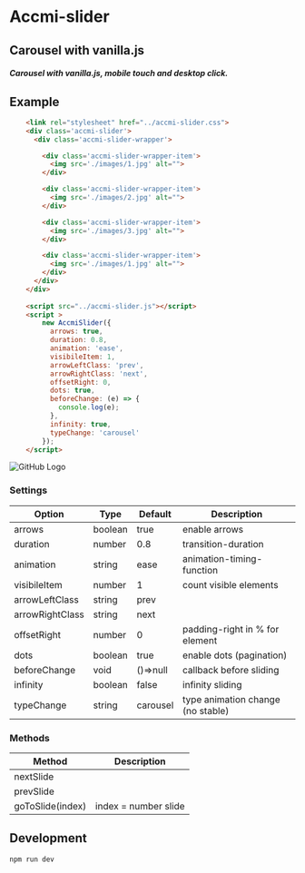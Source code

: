 # Accmi-slider

## Carousel with vanilla.js

##### Carousel with vanilla.js, mobile touch and desktop click.

## Example
```html
    <link rel="stylesheet" href="../accmi-slider.css">
    <div class='accmi-slider'>
      <div class='accmi-slider-wrapper'>

        <div class='accmi-slider-wrapper-item'>
          <img src='./images/1.jpg' alt="">
        </div>

        <div class='accmi-slider-wrapper-item'>
          <img src='./images/2.jpg' alt="">
        </div>

        <div class='accmi-slider-wrapper-item'>
          <img src='./images/3.jpg' alt="">
        </div>

        <div class='accmi-slider-wrapper-item'>
          <img src='./images/1.jpg' alt="">
        </div>
      </div>
    </div>
    
    <script src="../accmi-slider.js"></script>
    <script >
        new AccmiSlider({
          arrows: true,
          duration: 0.8,
          animation: 'ease',
          visibileItem: 1,
          arrowLeftClass: 'prev',
          arrowRightClass: 'next',
          offsetRight: 0,
          dots: true,
          beforeChange: (e) => {
            console.log(e);
          },
          infinity: true,
          typeChange: 'carousel'
        });
    </script>
```

![GitHub Logo](./src/images/gameplay.gif)


### Settings

Option          | Type    | Default  | Description
--------------- | --------| -------- | --------------
arrows          | boolean | true     | enable arrows
duration        | number  | 0.8      | transition-duration 
animation       | string  | ease     | animation-timing-function
visibileItem    | number  | 1        | count visible elements
arrowLeftClass  | string  | prev     | 
arrowRightClass | string  | next     |
offsetRight     | number  | 0        | padding-right in % for element
dots            | boolean | true     | enable dots (pagination)
beforeChange    | void    | ()=>null | callback before sliding
infinity        | boolean | false    | infinity sliding
typeChange      | string  | carousel | type animation change (no stable)


### Methods

Method             | Description
------------------ | --------------
nextSlide          | 
prevSlide          | 
goToSlide(index)   | index = number slide

## Development

```sh
npm run dev
```